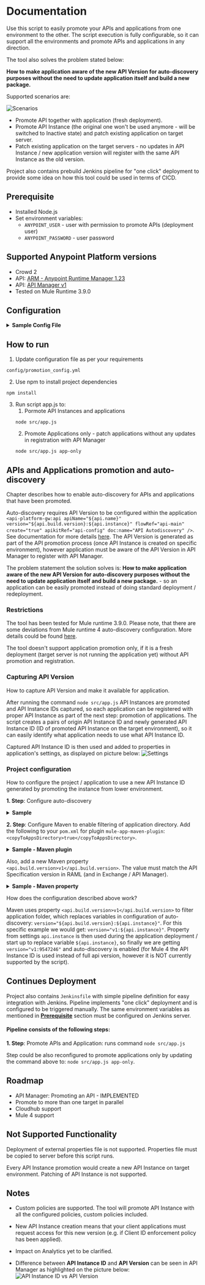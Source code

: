 
# Documentation 

Use this script to easily promote your APIs and applications from one environment to the other. The script execution is fully configurable, so it can support all the environments and promote APIs and applications in any direction. 

The tool also solves the problem stated below:<p>
**How to make application aware of the new API Version for auto-discovery purposes without the need to update application itself and build a new package.**
	
Supported scenarios are:

![Scenarios](./images/scenarios.png)

* Promote API together with application (fresh deployment).
* Promote API Instance (the original one won't be used anymore - will be switched to Inactive state) and patch existing application on target server.
* Patch existing application on the target servers - no updates in API Instance / new application version will register with the same API Instance as the old version.

Project also contains prebuild Jenkins pipeline for "one click" deployment to provide some idea on how this tool could be used in terms of CICD.

## Prerequisite

* Installed Node.js
* Set environment variables:
	* `ANYPOINT_USER` - user with permission to promote APIs (deployment user)
	* `ANYPOINT_PASSWORD` - user password

## Supported Anypoint Platform versions

* Crowd 2
* API: [ARM - Anypoint Runtime Manager 1.23](https://anypoint.mulesoft.com/apiplatform/anypoint-platform/#/portals/organizations/ae639f94-da46-42bc-9d51-180ec25cf994/apis/38784/versions/1490649/pages/182845)
* API: [API Manager v1](https://anypoint.mulesoft.com/exchange/portals/anypoint-platform-eng/f1e97bc6-315a-4490-82a7-23abe036327a.anypoint-platform/api-manager-api/api/v1/pages/Promoting%20an%20API/)
* Tested on Mule Runtime 3.9.0


## Configuration
<details><summary><b>Sample Config File</b></summary><p>
	
```
Config:
  Organisation: "IRMulesoftCrowd"		//your organisation / business group
  SourceEnvName: "TEST"				//name of environment configure on ARM
  SourceServerName: "ContainerizedCluster"	//source runtime name - could be server or cluster
  SourceServerType: "CLUSTER"			//supported types are SERVER or CLUSTER
  TargetEnvName: "PROD"				//name of environment configured on ARM
  TargetServerName: "joker"			//target runtime name - could be server or cluster
  TargetServerType: "SERVER"			//supported types are SERVER or CLUSTER
  Applications:					//all the applications running on source runtime that should be promoted to target runtime
    - 
      appName: "ir-s-customer"			//application name as displayed on the source server
      apiInstanceId: 9546857			//API Instance ID application is registered with
```
</p></details>

## How to run
1. Update configuration file as per your requirements
```
config/promotion_config.yml
```
2. Use npm to install project dependencies
```
npm install
```
3. Run script app.js to:
	1. Pormote API Instances and applications
	```
	node src/app.js
	```
	2. Promote Applications only - patch applications without any updates in registration with API Manager 
	```
	node src/app.js app-only
	```

## APIs and Applications promotion and auto-discovery
Chapter describes how to enable auto-discovery for APIs and applications that have been promoted.

Auto-discovery requires API Version to be configured within the application `<api-platform-gw:api apiName="${api.name}" version="${api.build.version}:${api.instance}" flowRef="api-main" create="true" apikitRef="api-config" doc:name="API Autodiscovery" />`. See documentation for more details [here](https://docs.mulesoft.com/api-manager/v/2.x/configure-auto-discovery-new-task). The API Version is generated as part of the API promotion process (once API Instance is created on specific environment), however application must be aware of the API Version in API Manager to register with API Manager.

The problem statement the solution solves is: **How to make application aware of the new API Version for auto-discovery purposes without the need to update application itself and build a new package.** - so an application can be easily promoted instead of doing standard deployment / redeployment.

### Restrictions
The tool has been tested for Mule runtime 3.9.0. Please note, that there are some deviations from Mule runtime 4 auto-discovery configuration. More details could be found [here](https://docs.mulesoft.com/api-manager/v/2.x/api-auto-discovery-new-concept).

The tool doesn't support application promotion only, if it is a fresh deployment (target server is not running the application yet) without API promotion and registration.

### Capturing API Version
How to capture API Version and make it available for application.

After running the command `node src/app.js` API Instances are promoted and API Instance IDs captured, so each application can be registered with proper API Instance as part of the next step: promotion of applications. The script creates a pairs of origin API Instance ID and newly generated API Instance ID (ID of promoted API Instance on the target environment), so it can easily identify what application needs to use what API Instance ID.

Captured API Instance ID is then used and added to properties in application's settings, as displayed on picture below: 
![Settings](./images/app-settings.png)

### Project configuration
How to configure the project / application to use a new API Instance ID generated by promoting the instance from lower environment.

**1. Step**: Configure auto-discovery

<details><summary><b>Sample</b></summary>
	
```xml
<api-platform-gw:api apiName="${api.name}" version="${api.build.version}:${api.instance}" flowRef="api-main" create="true" apikitRef="api-config" doc:name="API Autodiscovery" />
```
</details><p></p>

**2. Step**: Configure Maven to enable filtering of application directory. Add the following to your `pom.xml` for plugin `mule-app-maven-plugin`: `<copyToAppsDirectory>true</copyToAppsDirectory>`.

<details><summary><b>Sample - Maven plugin</b></summary>
	
```xml
<plugin>
  <groupId>org.mule.tools.maven</groupId>
  <artifactId>mule-app-maven-plugin</artifactId>
  <version>${mule.tools.version}</version>
  <extensions>true</extensions>
  <configuration>
    <copyToAppsDirectory>true</copyToAppsDirectory>
    <filterAppDirectory>true</filterAppDirectory>
  </configuration>
</plugin> 
```
</details><p></p>

Also, add a new Maven property `<api.build.version>v1</api.build.version>`. The value must match the API Specification version in RAML (and in Exchange / API Manager).

<details><summary><b>Sample - Maven property</b></summary>
	
```xml
  <properties>
    <api.build.version>v1</api.build.version>
    
    <project.build.sourceEncoding>UTF-8</project.build.sourceEncoding>
    <project.reporting.outputEncoding>UTF-8</project.reporting.outputEncoding>
    <mule.version>3.9.0</mule.version>
    <mule.tools.version>1.2</mule.tools.version>
    <maven.assembly.plugin.version>3.0.0</maven.assembly.plugin.version>
    <maven.release.plugin.version>2.5.3</maven.release.plugin.version>
    <munit.version>1.3.7</munit.version>
    <mule.munit.support.version>3.9.1</mule.munit.support.version>
  </properties>
```
</details><p></p>

How does the configuration described above work? <p></p>
Maven uses property `<api.build.version>v1</api.build.version>` to filter application folder, which replaces variables in configuration of auto-discovery: `version="${api.build.version}:${api.instance}"`. For this specific example we would get: `version="v1:${api.instance}"`. Property from settings `api.instance` is then used during the application deployment / start up to replace variable `${api.instance}`, so finally we are getting `version="v1:9547246"` and auto-discovery is enabled (for Mule 4 the API Instance ID is used instead of full api version, however it is NOT currently supported by the script).

## Continues Deployment
Project also contains `Jenkinsfile` with simple pipeline definition for easy integration with Jenkins. Pipeline implements "one click" deployment and is configured to be triggered manually.
The same environment variables as mentioned in [**Prerequisite**](#prerequisite) section must be configured on Jenkins server.

#### Pipeline consists of the following steps:

**1. Step**:  Promote APIs and Application: runs command `node src/app.js`

Step could be also reconfigured to promote applications only by updating the command above to: `node src/app.js app-only`.

## Roadmap

* API Manager: Promoting an API - IMPLEMENTED
* Promote to more than one target in parallel
* Cloudhub support
* Mule 4 support

## Not Supported Functionality
Deployment of external properties file is not supported. Properties file must be copied to server before this script runs.

Every API Instance promotion would create a new API Instance on target environment. Patching of API Instance is not supported.

## Notes
* Custom policies are supported. The tool will promote API Instance with all the configured policies, custom policies included.

* New API Instance creation means that your client applications must request access for this new version (e.g. if Client ID enforcement policy has been applied).

* Impact on Analytics yet to be clarified.

* Difference between **API Instance ID** and **API Version** can be seen in API Manager as highlighted on the picture below:
![API Instance ID vs API Version](./images/api-manager.png)
